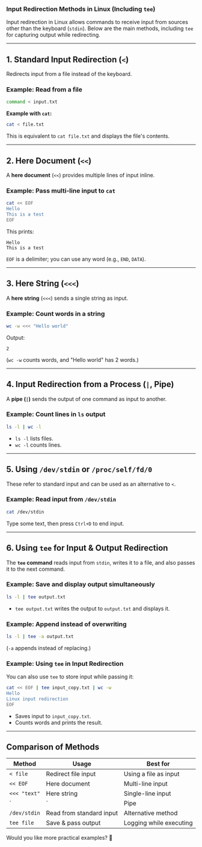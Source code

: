 ### **Input Redirection Methods in Linux (Including `tee`)**  
Input redirection in Linux allows commands to receive input from sources other than the keyboard (`stdin`). Below are the main methods, including `tee` for capturing output while redirecting.

---

## **1. Standard Input Redirection (`<`)**  
Redirects input from a file instead of the keyboard.

### **Example: Read from a file**
```bash
command < input.txt
```
**Example with `cat`:**
```bash
cat < file.txt
```
This is equivalent to `cat file.txt` and displays the file's contents.

---

## **2. Here Document (`<<`)**  
A **here document** (`<<`) provides multiple lines of input inline.

### **Example: Pass multi-line input to `cat`**
```bash
cat << EOF
Hello
This is a test
EOF
```
This prints:
```
Hello
This is a test
```
`EOF` is a delimiter; you can use any word (e.g., `END`, `DATA`).

---

## **3. Here String (`<<<`)**  
A **here string** (`<<<`) sends a single string as input.

### **Example: Count words in a string**
```bash
wc -w <<< "Hello world"
```
Output:
```
2
```
(`wc -w` counts words, and "Hello world" has 2 words.)

---

## **4. Input Redirection from a Process (`|`, Pipe)**  
A **pipe (`|`)** sends the output of one command as input to another.

### **Example: Count lines in `ls` output**
```bash
ls -l | wc -l
```
- `ls -l` lists files.
- `wc -l` counts lines.

---

## **5. Using `/dev/stdin` or `/proc/self/fd/0`**  
These refer to standard input and can be used as an alternative to `<`.

### **Example: Read input from `/dev/stdin`**
```bash
cat /dev/stdin
```
Type some text, then press `Ctrl+D` to end input.

---

## **6. Using `tee` for Input & Output Redirection**
The **`tee` command** reads input from `stdin`, writes it to a file, and also passes it to the next command.

### **Example: Save and display output simultaneously**
```bash
ls -l | tee output.txt
```
- `tee output.txt` writes the output to `output.txt` and displays it.

### **Example: Append instead of overwriting**
```bash
ls -l | tee -a output.txt
```
(`-a` appends instead of replacing.)

### **Example: Using `tee` in Input Redirection**
You can also use `tee` to store input while passing it:

```bash
cat << EOF | tee input_copy.txt | wc -w
Hello
Linux input redirection
EOF
```
- Saves input to `input_copy.txt`.
- Counts words and prints the result.

---

## **Comparison of Methods**
| Method | Usage | Best for |
|--------|-------|---------|
| `< file` | Redirect file input | Using a file as input |
| `<< EOF` | Here document | Multi-line input |
| `<<< "text"` | Here string | Single-line input |
| `|` | Pipe | Command-to-command input |
| `/dev/stdin` | Read from standard input | Alternative method |
| `tee file` | Save & pass output | Logging while executing |

Would you like more practical examples? 🚀

